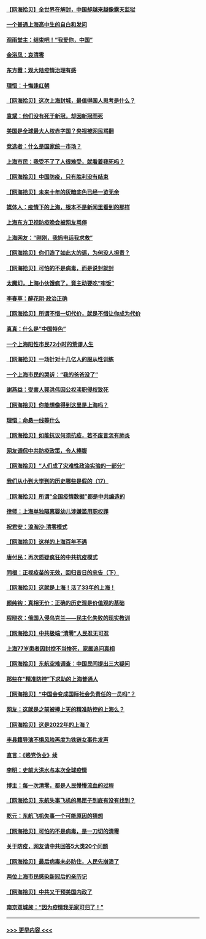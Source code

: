 #### [【网海拾贝】全世界在解封，中国却越来越像露天监狱](../pages/nsc993/n13713632.md?t=04180600) 
#### [一个普通上海高中生的自白和发问](../pages/nsc993/n13713613.md?t=04180600) 
#### [观雨堂主：结束吧！“我爱你，中国”](../pages/nsc993/n13713568.md?t=04180600) 
#### [金浴凤：哀清零](../pages/nsc993/n13713507.md?t=04180600) 
#### [东方霞：观大陆疫情治理有感](../pages/nsc993/n13713502.md?t=04180600) 
#### [理悟：十悔逢红朝](../pages/nsc993/n13713500.md?t=04180600) 
#### [【网海拾贝】这次上海封城，最值得国人思考是什么？](../pages/nsc993/n13712983.md?t=04180600) 
#### [袁斌：他们没有死于新冠，却因新冠而死](../pages/nsc993/n13712971.md?t=04180600) 
#### [美国是全球最大人权赤字国？央视被网民骂翻](../pages/nsc993/n13712475.md?t=04180600) 
#### [竞选者：什么是国家统一市场？](../pages/nsc993/n13712470.md?t=04180600) 
#### [上海市民：我受不了了人很难受，就看着我死吗？](../pages/nsc993/n13712354.md?t=04180600) 
#### [【网海拾贝】中国防疫，只有胜利没有结束](../pages/nsc993/n13712343.md?t=04180600) 
#### [【网海拾贝】未来十年的灰暗底色已经一览无余](../pages/nsc993/n13711555.md?t=04180600) 
#### [媒体人：疫情下的上海，根本不是新闻里看到的那样](../pages/nsc993/n13711529.md?t=04180600) 
#### [上海东方卫视防疫晚会被网友骂停](../pages/nsc993/n13711504.md?t=04180600) 
#### [上海网友：“刚刚，我妈电话我求救”](../pages/nsc993/n13710629.md?t=04180600) 
#### [【网海拾贝】你们造了如此大的谣，为何没人担责？](../pages/nsc993/n13710606.md?t=04180600) 
#### [【网海拾贝】可怕的不是病毒，而是说封就封](../pages/nsc993/n13709731.md?t=04180600) 
#### [太魔幻，上海小伙饿疯了，竟主动要吃“牢饭”](../pages/nsc993/n13709700.md?t=04180600) 
#### [李春草：醉花阴·政治正确](../pages/nsc993/n13709048.md?t=04180600) 
#### [【网海拾贝】所谓不惜一切代价，就是不惜让你成为代价](../pages/nsc993/n13708201.md?t=04180600) 
#### [真真：什么是“中国特色”](../pages/nsc993/n13708141.md?t=04180600) 
#### [一个上海阳性市民72小时的荒谬人生](../pages/nsc993/n13706620.md?t=04180600) 
#### [【网海拾贝】一场针对十几亿人的服从性训练](../pages/nsc993/n13706555.md?t=04180600) 
#### [一个上海市民的哭诉：“我的爸爸没了”](../pages/nsc993/n13706497.md?t=04180600) 
#### [谢燕益：受害人郭洪伟因公权渎职侵权致死](../pages/nsc993/n13706184.md?t=04180600) 
#### [【网海拾贝】你能想像得到这里是上海吗？](../pages/nsc993/n13704442.md?t=04180600) 
#### [理悟：命悬一线等什么](../pages/nsc993/n13703131.md?t=04180600) 
#### [【网海拾贝】如能抗议何须抗疫，若不废言怎有肺炎](../pages/nsc993/n13701767.md?t=04180600) 
#### [网友调侃中共防疫政策，令人捧腹](../pages/nsc993/n13701561.md?t=04180600) 
#### [【网海拾贝】“人们成了灾难性政治实验的一部分”](../pages/nsc993/n13698988.md?t=04180600) 
#### [我们从小到大学到的历史哪些是假的（17）](../pages/nsc993/n13698883.md?t=04180600) 
#### [【网海拾贝】所谓“全国疫情数据”都是中共编造的](../pages/nsc993/n13694674.md?t=04180600) 
#### [律师：上海单独隔离婴幼儿涉嫌滥用职权罪](../pages/nsc993/n13694627.md?t=04180600) 
#### [祝君安：浪淘沙·清零模式](../pages/nsc993/n13694452.md?t=04180600) 
#### [【网海拾贝】这样的上海百年不遇](../pages/nsc993/n13692603.md?t=04180600) 
#### [唐付民：再次质疑疯狂的中共抗疫模式](../pages/nsc993/n13691971.md?t=04180600) 
#### [同根：正视疫苗的无效，回归昔日的忠告（下）](../pages/nsc993/n13688756.md?t=04180600) 
#### [【网海拾贝】这就是上海！活了33年的上海！](../pages/nsc993/n13688654.md?t=04180600) 
#### [颜纯钩：真相无价：正确的历史观是价值观的基础](../pages/nsc993/n13688555.md?t=04180600) 
#### [程晓农：俄国入侵乌克兰——民主化失败的现实教训](../pages/nsc993/n13686006.md?t=04180600) 
#### [【网海拾贝】中共极端“清零”人民忍无可忍](../pages/nsc993/n13685914.md?t=04180600) 
#### [上海77岁患者因封控不当惨死，家属追问真相](../pages/nsc993/n13685891.md?t=04180600) 
#### [【网海拾贝】东航空难调查：中国民间提出三大疑问](../pages/nsc993/n13683137.md?t=04180600) 
#### [那些在“精准防控”下求助的上海普通人](../pages/nsc993/n13683088.md?t=04180600) 
#### [【网海拾贝】“中国会变成国际社会负责任的一员吗”？](../pages/nsc993/n13680707.md?t=04180600) 
#### [网友：这就是之前被捧上天的精准防控的上海么？](../pages/nsc993/n13680287.md?t=04180600) 
#### [【网海拾贝】这是2022年的上海？](../pages/nsc993/n13678253.md?t=04180600) 
#### [丰县籍导演不惧风险再度为铁链女事件发声](../pages/nsc993/n13678215.md?t=04180600) 
#### [直言：《贱党伪业》续](../pages/nsc993/n13678056.md?t=04180600) 
#### [李明：史前大洪水与本次全球疫情](../pages/nsc993/n13677332.md?t=04180600) 
#### [博主：每一次清零，都是人民慢慢流血的过程](../pages/nsc993/n13676078.md?t=04180600) 
#### [【网海拾贝】东航失事飞机的黑匣子到底有没有找到？](../pages/nsc993/n13676034.md?t=04180600) 
#### [乾元：东航飞机失事一个可能原因的猜想](../pages/nsc993/n13675834.md?t=04180600) 
#### [【网海拾贝】可怕的不是病毒，是一刀切的清零](../pages/nsc993/n13674403.md?t=04180600) 
#### [关于防疫，网友请中共回答5大类20个问题](../pages/nsc993/n13674318.md?t=04180600) 
#### [【网海拾贝】最后病毒未必防住，人民先崩溃了](../pages/nsc993/n13672307.md?t=04180600) 
#### [两位上海市民感染新冠后的亲历记](../pages/nsc993/n13672217.md?t=04180600) 
#### [【网海拾贝】中共又干预美国内政了](../pages/nsc993/n13669564.md?t=04180600) 
#### [南京双城族：“因为疫情我无家可归了！”](../pages/nsc993/n13669511.md?t=04180600) 

----
#### [ >>> 更早内容 <<< ](../indexes/nsc993-earlier.md)
